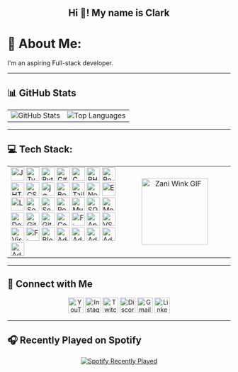 <h2 align="center">Hi 👋! My name is Clark</h2>

# 💫 About Me:
I'm an aspiring Full-stack developer.

---

## 📊 GitHub Stats

<table align="center">
  <tr>
    <td align="center">
      <img src="https://github-readme-stats.vercel.app/api?username=yurei21&show_icons=true&theme=tokyonight&hide_border=true" alt="GitHub Stats" />
    </td>
    <td align="center">
      <img src="https://github-readme-stats.vercel.app/api/top-langs?username=yurei21&layout=compact&theme=tokyonight&hide_border=true" alt="Top Languages" />
    </td>
  </tr>
</table>

---

## 💻 Tech Stack:

<table align="center">
  <tr>
    <td align="center" width="50%">
      <div align="left">
      <!-- Programming Languages -->
      <img src="https://cdn.jsdelivr.net/gh/devicons/devicon/icons/javascript/javascript-original.svg" height="30" alt="JavaScript" />
      <img src="https://cdn.jsdelivr.net/gh/devicons/devicon/icons/typescript/typescript-original.svg" height="30" alt="TypeScript" />
      <img src="https://cdn.jsdelivr.net/gh/devicons/devicon/icons/python/python-original.svg" height="30" alt="Python" />
      <img src="https://cdn.jsdelivr.net/gh/devicons/devicon/icons/csharp/csharp-original.svg" height="30" alt="C#" />
      <img src="https://cdn.jsdelivr.net/gh/devicons/devicon/icons/c/c-original.svg" height="30" alt="C" />
      <img src="https://cdn.jsdelivr.net/gh/devicons/devicon/icons/php/php-original.svg" height="30" alt="PHP" />
      <!-- Frontend -->
      <img src="https://cdn.jsdelivr.net/gh/devicons/devicon/icons/react/react-original.svg" height="30" alt="React" />
      <img src="https://cdn.jsdelivr.net/gh/devicons/devicon/icons/html5/html5-original.svg" height="30" alt="HTML5" />
      <img src="https://cdn.jsdelivr.net/gh/devicons/devicon/icons/css3/css3-original.svg" height="30" alt="CSS3" />
      <img src="https://cdn.jsdelivr.net/gh/devicons/devicon/icons/jquery/jquery-original.svg" height="30" alt="jQuery" />
      <img src="https://cdn.jsdelivr.net/gh/devicons/devicon/icons/bootstrap/bootstrap-original.svg" height="30" alt="Bootstrap" />
      <img src="https://cdn.jsdelivr.net/gh/devicons/devicon/icons/tailwindcss/tailwindcss-original-wordmark.svg" height="30" alt="TailwindCSS" />
      <!-- Backend -->
      <img src="https://cdn.jsdelivr.net/gh/devicons/devicon/icons/nodejs/nodejs-original.svg" height="30" alt="Node.js" />
      <img src="https://cdn.jsdelivr.net/gh/devicons/devicon/icons/express/express-original.svg" height="30" alt="Express.js" />
      <img src="https://cdn.jsdelivr.net/gh/devicons/devicon/icons/laravel/laravel-original.svg" height="30" alt="Laravel" />
      <img src="https://cdn.jsdelivr.net/gh/devicons/devicon/icons/socketio/socketio-original.svg" height="30" alt="Socket.io" />
      <img src="https://cdn.jsdelivr.net/gh/devicons/devicon/icons/sequelize/sequelize-original.svg" height="30" alt="Sequelize" />
      <!-- Databases -->
      <img src="https://cdn.jsdelivr.net/gh/devicons/devicon/icons/postgresql/postgresql-original.svg" height="30" alt="PostgreSQL" />
      <img src="https://cdn.jsdelivr.net/gh/devicons/devicon/icons/mysql/mysql-original.svg" height="30" alt="MySQL" />
      <img src="https://cdn.jsdelivr.net/gh/devicons/devicon/icons/sqlite/sqlite-original.svg" height="30" alt="SQLite" />
      <img src="https://cdn.jsdelivr.net/gh/devicons/devicon/icons/mongodb/mongodb-original.svg" height="30" alt="MongoDB" />
      <!-- Tools -->
      <img src="https://cdn.jsdelivr.net/gh/devicons/devicon/icons/docker/docker-original.svg" height="30" alt="Docker" />
      <img src="https://cdn.jsdelivr.net/gh/devicons/devicon/icons/git/git-original.svg" height="30" alt="Git" />
      <img src="https://cdn.jsdelivr.net/gh/devicons/devicon/icons/github/github-original.svg" height="30" alt="GitHub" />
      <img src="https://cdn.jsdelivr.net/gh/devicons/devicon/icons/composer/composer-original.svg" height="30" alt="Composer" />
      <img src="https://cdn.jsdelivr.net/gh/devicons/devicon/icons/firebase/firebase-plain.svg" height="30" alt="Firebase" />
      <img src="https://cdn.jsdelivr.net/gh/devicons/devicon/icons/apache/apache-original.svg" height="30" alt="Apache" />
      <!-- IDEs -->
      <img src="https://cdn.jsdelivr.net/gh/devicons/devicon/icons/vscode/vscode-original.svg" height="30" alt="VS Code" />
      <img src="https://cdn.jsdelivr.net/gh/devicons/devicon/icons/visualstudio/visualstudio-plain.svg" height="30" alt="Visual Studio" />
      <!-- Design -->
      <img src="https://cdn.jsdelivr.net/gh/devicons/devicon/icons/figma/figma-original.svg" height="30" alt="Figma" />
      <img src="https://cdn.jsdelivr.net/gh/devicons/devicon/icons/blender/blender-original.svg" height="30" alt="Blender" />
      <img src="https://skillicons.dev/icons?i=ae" height="30" alt="Adobe After Effects" />
      <img src="https://skillicons.dev/icons?i=au" height="30" alt="Adobe Audition" />
      <img src="https://skillicons.dev/icons?i=ai" height="30" alt="Adobe Illustrator" />
      <img src="https://skillicons.dev/icons?i=ps" height="30" alt="Adobe Photoshop" />
      <img src="https://skillicons.dev/icons?i=pr" height="30" alt="Adobe Premiere Pro" />
      </div>
    </td>
    <td align="center" width="50%">
      <img src="https://media1.tenor.com/m/ZS4PGVySFRAAAAAC/zani-zani-wink.gif" height="150" alt="Zani Wink GIF" />
    </td>
  </tr>
</table>

---

## 🔗 Connect with Me

<div align="center">
  <img src="https://img.shields.io/static/v1?message=Youtube&logo=youtube&label=&color=FF0000&logoColor=white&labelColor=&style=for-the-badge" height="35" alt="YouTube" />
  <img src="https://img.shields.io/static/v1?message=Instagram&logo=instagram&label=&color=E4405F&logoColor=white&labelColor=&style=for-the-badge" height="35" alt="Instagram" />
  <img src="https://img.shields.io/static/v1?message=Twitch&logo=twitch&label=&color=9146FF&logoColor=white&labelColor=&style=for-the-badge" height="35" alt="Twitch" />
  <img src="https://img.shields.io/static/v1?message=Discord&logo=discord&label=&color=7289DA&logoColor=white&labelColor=&style=for-the-badge" height="35" alt="Discord" />
  <img src="https://img.shields.io/static/v1?message=Gmail&logo=gmail&label=&color=D14836&logoColor=white&labelColor=&style=for-the-badge" height="35" alt="Gmail" />
  <img src="https://img.shields.io/static/v1?message=LinkedIn&logo=linkedin&label=&color=0077B5&logoColor=white&labelColor=&style=for-the-badge" height="35" alt="LinkedIn" />
</div>

---

## 🎧 Recently Played on Spotify

<div align="center">
  <a href="https://open.spotify.com/user/Yurei21">
    <img src="https://spotify-recently-played-readme.vercel.app/api?user=31knlncstlof56qqydz3a336v6fy&unique=true" alt="Spotify Recently Played" />
  </a>
</div>
